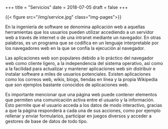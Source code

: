 +++
title = "Servicios"
date = 2018-07-05
draft = false
+++

{{< figure src="/img/service.jpg" class="img-pages">}}


En la ingeniería de software se denomina aplicación web a aquellas herramientas 
que los usuarios pueden utilizar accediendo a un servidor web a través de internet 
o de una intranet mediante un navegador. En otras palabras, es un programa que se 
codifica en un lenguaje interpretable por los navegadores web en la que se confía 
la ejecución al navegador.

Las aplicaciones web son populares debido a lo práctico del navegador web como
cliente ligero, a la independencia del sistema operativo, así como a la facilidad 
para actualizar y mantener aplicaciones web sin distribuir e instalar software a
miles de usuarios potenciales. Existen aplicaciones como los correos web, wikis, 
blogs, tiendas en línea y la propia Wikipedia que son ejemplos bastante conocidos de aplicaciones web.

Es importante mencionar que una página web puede contener elementos que permiten 
una comunicación activa entre el usuario y la información. Esto permite que el usuario 
acceda a los datos de modo interactivo, gracias a que la página responderá a cada una de 
sus acciones, como por ejemplo rellenar y enviar formularios, participar en juegos 
diversos y acceder a gestores de base de datos de todo tipo.